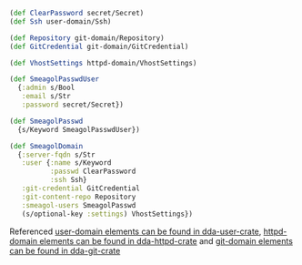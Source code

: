 ```clojure
(def ClearPassword secret/Secret)
(def Ssh user-domain/Ssh)

(def Repository git-domain/Repository)
(def GitCredential git-domain/GitCredential)

(def VhostSettings httpd-domain/VhostSettings)

(def SmeagolPasswdUser
  {:admin s/Bool
   :email s/Str
   :password secret/Secret})

(def SmeagolPasswd
  {s/Keyword SmeagolPasswdUser})

(def SmeagolDomain
  {:server-fqdn s/Str
   :user {:name s/Keyword
          :passwd ClearPassword
          :ssh Ssh}
   :git-credential GitCredential
   :git-content-repo Repository
   :smeagol-users SmeagolPasswd
   (s/optional-key :settings) VhostSettings})

```

Referenced [user-domain elements can be found in dda-user-crate](https://github.com/DomainDrivenArchitecture/dda-user-crate), [httpd-domain elements can be found in dda-httpd-crate](https://github.com/DomainDrivenArchitecture/dda-httpd-crate) and [git-domain elements can be found in dda-git-crate](https://github.com/DomainDrivenArchitecture/dda-git-crate/blob/master/doc/reference_domain.md)
